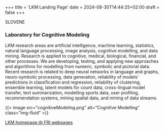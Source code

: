 +++
title = 'LKM Landing Page'
date = 2024-08-30T14:44:25+02:00
draft = false
+++

SLOVENE

### Laboratory for Cognitive Modeling

LKM research areas are artificial intelligence, machine learning, statistics, natural language processing, image analysis, cognitive modelling, and data mining. Research is applied to cognitive, medical, biological, financial, and other processes. We are developing, testing, and applying new approaches and algorithms for modelling from numeric, symbolic and pictorial data. Recent research is related to deep neural networks in language and graphs, neuro-symbolic processing, data generation, reliability of models’ predictions in classification and regression, reliability of clustering, ensemble learning, latent models for count data, cross-lingual model transfer, text summarization, modelling sports data, user profiling, recommendation systems, mining spatial data, and mining of data streams.

<!-- ![Cognitive Modelling Img](img/cognitiveModeling.png) -->

{{< image src="cognitiveModeling.png" alt="Cognitive Modelling" class="img-fluid"  >}}

[LKM homepage @ FRI webpages](https://fri.uni-lj.si/en/laboratory/lkm)
